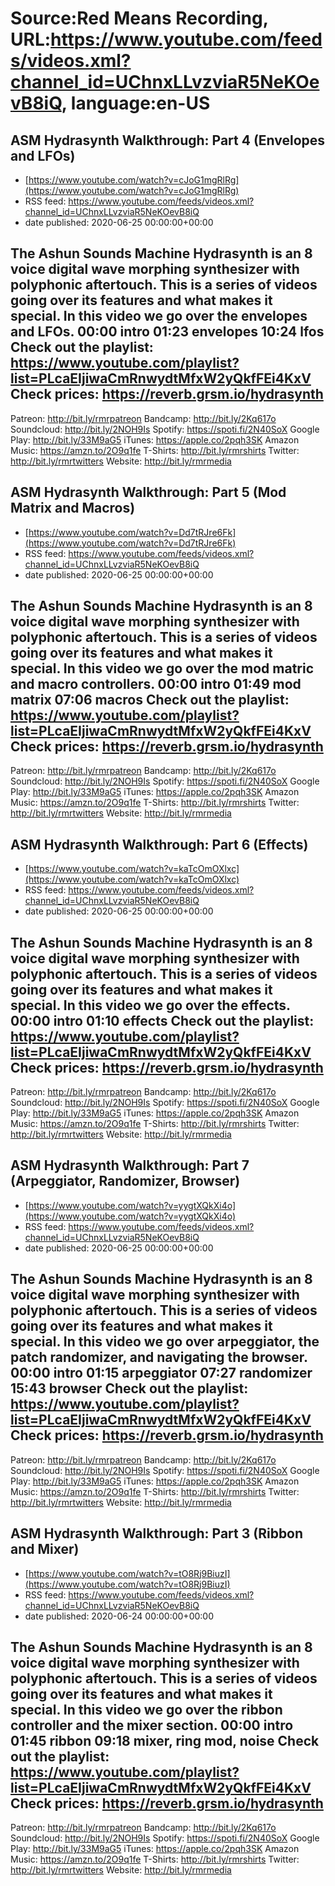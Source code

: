 # Source:Red Means Recording, URL:https://www.youtube.com/feeds/videos.xml?channel_id=UChnxLLvzviaR5NeKOevB8iQ, language:en-US

## ASM Hydrasynth Walkthrough: Part 4 (Envelopes and LFOs)
 - [https://www.youtube.com/watch?v=cJoG1mgRlRg](https://www.youtube.com/watch?v=cJoG1mgRlRg)
 - RSS feed: https://www.youtube.com/feeds/videos.xml?channel_id=UChnxLLvzviaR5NeKOevB8iQ
 - date published: 2020-06-25 00:00:00+00:00

The Ashun Sounds Machine Hydrasynth is an 8 voice digital wave morphing synthesizer with polyphonic aftertouch. This is a series of videos going over its features and what makes it special. 
In this video we go over the envelopes and LFOs.
00:00 intro
01:23 envelopes
10:24 lfos
Check out the playlist: https://www.youtube.com/playlist?list=PLcaEIjiwaCmRnwydtMfxW2yQkfFEi4KxV
Check prices: https://reverb.grsm.io/hydrasynth
------------------------------------
Patreon: http://bit.ly/rmrpatreon
Bandcamp: http://bit.ly/2Kq617o
Soundcloud: http://bit.ly/2NOH9Is
Spotify: https://spoti.fi/2N40SoX
Google Play: http://bit.ly/33M9aG5
iTunes: https://apple.co/2pqh3SK
Amazon Music: https://amzn.to/2O9q1fe
T-Shirts: http://bit.ly/rmrshirts
Twitter: http://bit.ly/rmrtwitters
Website: http://bit.ly/rmrmedia

## ASM Hydrasynth Walkthrough: Part 5 (Mod Matrix and Macros)
 - [https://www.youtube.com/watch?v=Dd7tRJre6Fk](https://www.youtube.com/watch?v=Dd7tRJre6Fk)
 - RSS feed: https://www.youtube.com/feeds/videos.xml?channel_id=UChnxLLvzviaR5NeKOevB8iQ
 - date published: 2020-06-25 00:00:00+00:00

The Ashun Sounds Machine Hydrasynth is an 8 voice digital wave morphing synthesizer with polyphonic aftertouch. This is a series of videos going over its features and what makes it special. 
In this video we go over the mod matric and macro controllers. 
00:00 intro
01:49 mod matrix
07:06 macros
Check out the playlist: https://www.youtube.com/playlist?list=PLcaEIjiwaCmRnwydtMfxW2yQkfFEi4KxV
Check prices: https://reverb.grsm.io/hydrasynth
------------------------------------
Patreon: http://bit.ly/rmrpatreon
Bandcamp: http://bit.ly/2Kq617o
Soundcloud: http://bit.ly/2NOH9Is
Spotify: https://spoti.fi/2N40SoX
Google Play: http://bit.ly/33M9aG5
iTunes: https://apple.co/2pqh3SK
Amazon Music: https://amzn.to/2O9q1fe
T-Shirts: http://bit.ly/rmrshirts
Twitter: http://bit.ly/rmrtwitters
Website: http://bit.ly/rmrmedia

## ASM Hydrasynth Walkthrough: Part 6 (Effects)
 - [https://www.youtube.com/watch?v=kaTcOmOXlxc](https://www.youtube.com/watch?v=kaTcOmOXlxc)
 - RSS feed: https://www.youtube.com/feeds/videos.xml?channel_id=UChnxLLvzviaR5NeKOevB8iQ
 - date published: 2020-06-25 00:00:00+00:00

The Ashun Sounds Machine Hydrasynth is an 8 voice digital wave morphing synthesizer with polyphonic aftertouch. This is a series of videos going over its features and what makes it special. 
In this video we go over the effects.
00:00 intro
01:10 effects
Check out the playlist: https://www.youtube.com/playlist?list=PLcaEIjiwaCmRnwydtMfxW2yQkfFEi4KxV
Check prices: https://reverb.grsm.io/hydrasynth
------------------------------------
Patreon: http://bit.ly/rmrpatreon
Bandcamp: http://bit.ly/2Kq617o
Soundcloud: http://bit.ly/2NOH9Is
Spotify: https://spoti.fi/2N40SoX
Google Play: http://bit.ly/33M9aG5
iTunes: https://apple.co/2pqh3SK
Amazon Music: https://amzn.to/2O9q1fe
T-Shirts: http://bit.ly/rmrshirts
Twitter: http://bit.ly/rmrtwitters
Website: http://bit.ly/rmrmedia

## ASM Hydrasynth Walkthrough: Part 7 (Arpeggiator, Randomizer, Browser)
 - [https://www.youtube.com/watch?v=yygtXQkXi4o](https://www.youtube.com/watch?v=yygtXQkXi4o)
 - RSS feed: https://www.youtube.com/feeds/videos.xml?channel_id=UChnxLLvzviaR5NeKOevB8iQ
 - date published: 2020-06-25 00:00:00+00:00

The Ashun Sounds Machine Hydrasynth is an 8 voice digital wave morphing synthesizer with polyphonic aftertouch. This is a series of videos going over its features and what makes it special. 
In this video we go over arpeggiator, the patch randomizer, and navigating the browser.
00:00 intro
01:15 arpeggiator
07:27 randomizer
15:43 browser
Check out the playlist: https://www.youtube.com/playlist?list=PLcaEIjiwaCmRnwydtMfxW2yQkfFEi4KxV
Check prices: https://reverb.grsm.io/hydrasynth
------------------------------------
Patreon: http://bit.ly/rmrpatreon
Bandcamp: http://bit.ly/2Kq617o
Soundcloud: http://bit.ly/2NOH9Is
Spotify: https://spoti.fi/2N40SoX
Google Play: http://bit.ly/33M9aG5
iTunes: https://apple.co/2pqh3SK
Amazon Music: https://amzn.to/2O9q1fe
T-Shirts: http://bit.ly/rmrshirts
Twitter: http://bit.ly/rmrtwitters
Website: http://bit.ly/rmrmedia

## ASM Hydrasynth Walkthrough: Part 3 (Ribbon and Mixer)
 - [https://www.youtube.com/watch?v=tO8Rj9BiuzI](https://www.youtube.com/watch?v=tO8Rj9BiuzI)
 - RSS feed: https://www.youtube.com/feeds/videos.xml?channel_id=UChnxLLvzviaR5NeKOevB8iQ
 - date published: 2020-06-24 00:00:00+00:00

The Ashun Sounds Machine Hydrasynth is an 8 voice digital wave morphing synthesizer with polyphonic aftertouch. This is a series of videos going over its features and what makes it special. 
In this video we go over the ribbon controller and the mixer section.
00:00 intro
01:45 ribbon
09:18 mixer, ring mod, noise
Check out the playlist: https://www.youtube.com/playlist?list=PLcaEIjiwaCmRnwydtMfxW2yQkfFEi4KxV
Check prices: https://reverb.grsm.io/hydrasynth
------------------------------------
Patreon: http://bit.ly/rmrpatreon
Bandcamp: http://bit.ly/2Kq617o
Soundcloud: http://bit.ly/2NOH9Is
Spotify: https://spoti.fi/2N40SoX
Google Play: http://bit.ly/33M9aG5
iTunes: https://apple.co/2pqh3SK
Amazon Music: https://amzn.to/2O9q1fe
T-Shirts: http://bit.ly/rmrshirts
Twitter: http://bit.ly/rmrtwitters
Website: http://bit.ly/rmrmedia

